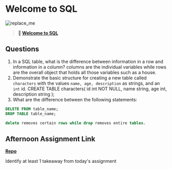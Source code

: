 # Welcome to SQL

![replace_me](https://codeworks.blob.core.windows.net/public/assets/img/illustrations/placeholder.svg)

> **📖 [Welcome to SQL](https://codeworksacademy.com/fs-student-guide/resources/wk11/01-MySQL-GettingStarted)**

## Questions

1. In a SQL table, what is the difference between information in a row and information in a column?
columns are the individual variables while rows are the overall object that holds all those variables such as a house.
2. Demonstrate the basic structure for creating a new table called `characters` with the values `name, age, description` as strings, and an `int` id.
CREATE TABLE characters(
  id int NOT NULL,
  name string,
  age int,
  description string
);
3. What are the difference between the following statements: 
```sql
DELETE FROM table_name;
DROP TABLE table_name;

delete removes certain rows while drop removes entire tables.
```

## Afternoon Assignment Link

**[Repo](https://github.com/ConnerSeely/<ASSIGNMENT_REPO>)**

Identify at least 1 takeaway from today's assignment

